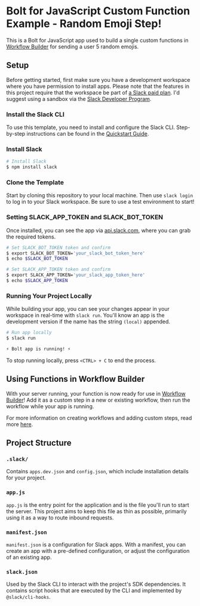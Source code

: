 # Bolt for JavaScript Custom Function Example - Random Emoji Step!

This is a Bolt for JavaScript app used to build a single custom functions in [Workflow Builder](https://api.slack.com/start#workflow-builder) for sending a user 5 random emojis.

## Setup

Before getting started, first make sure you have a development workspace where
you have permission to install apps. Please note that the features in this
project require that the workspace be part of
[a Slack paid plan](https://slack.com/pricing). I'd suggest using a sandbox via the [Slack Developer Program](https://api.slack.com/developer-program/sandboxes).

### Install the Slack CLI

To use this template, you need to install and configure the Slack CLI.
Step-by-step instructions can be found in the
[Quickstart Guide](https://api.slack.com/automation/quickstart).

### Install Slack 

```zsh
# Install Slack
$ npm install slack
```

### Clone the Template

Start by cloning this repository to your local machine. Then use `slack login` to log in to your Slack workspace. Be sure to use a test environment to start! 

### Setting SLACK_APP_TOKEN and SLACK_BOT_TOKEN

Once installed, you can see the app via [api.slack.com](https://api.slack.com), where you can grab the required tokens. 

```zsh
# Set SLACK_BOT_TOKEN token and confirm
$ export SLACK_BOT_TOKEN='your_slack_bot_token_here'
$ echo $SLACK_BOT_TOKEN
```

```zsh
# Set SLACK_APP_TOKEN token and confirm
$ export SLACK_APP_TOKEN='your_slack_app_token_here'
$ echo $SLACK_APP_TOKEN
```

### Running Your Project Locally

While building your app, you can see your changes appear in your workspace in
real-time with `slack run`. You'll know an app is the development version if the
name has the string `(local)` appended.

```zsh
# Run app locally
$ slack run

⚡️ Bolt app is running! ⚡️
```

To stop running locally, press `<CTRL> + C` to end the process.

## Using Functions in Workflow Builder
With your server running, your function is now ready for use in [Workflow Builder](https://api.slack.com/start#workflow-builder)! Add it as a custom step in a new or existing workflow, then run the workflow while your app is running.

For more information on creating workflows and adding custom steps, read more [here](https://slack.com/help/articles/17542172840595-Create-a-new-workflow-in-Slack).

## Project Structure

### `.slack/`

Contains `apps.dev.json` and `config.json`, which include installation details for your project.

### `app.js`

`app.js` is the entry point for the application and is the file you'll run to start the server. This project aims to keep this file as thin as possible, primarily using it as a way to route inbound requests.

### `manifest.json`

`manifest.json` is a configuration for Slack apps. With a manifest, you can create an app with a pre-defined configuration, or adjust the configuration of an existing app.

### `slack.json`

Used by the Slack CLI to interact with the project's SDK dependencies. It contains
script hooks that are executed by the CLI and implemented by `@slack/cli-hooks`.
